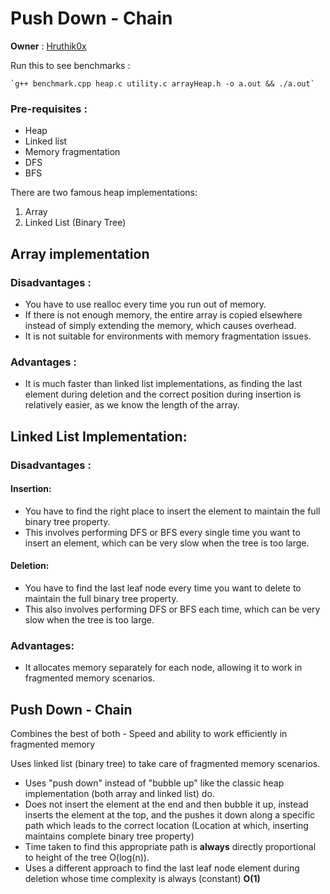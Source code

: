 # Push Down - Chain
**Owner** : [Hruthik0x](https:/github.com/hruthik0x)

Run this to see benchmarks : 

    `g++ benchmark.cpp heap.c utility.c arrayHeap.h -o a.out && ./a.out`

### Pre-requisites : 
- Heap
- Linked list
- Memory fragmentation
- DFS 
- BFS

There are two famous heap implementations:
1) Array
2) Linked List (Binary Tree)

## Array implementation 
### Disadvantages :

- You have to use realloc every time you run out of memory.
- If there is not enough memory, the entire array is copied elsewhere instead of simply extending the memory, which causes overhead.
- It is not suitable for environments with memory fragmentation issues.

### Advantages :

- It is much faster than linked list implementations, as finding the last element during deletion and the correct position during insertion is relatively easier, as we know the length of the array.

## Linked List Implementation:
### Disadvantages : 
#### Insertion:
- You have to find the right place to insert the element to maintain the full binary tree property.
- This involves performing DFS or BFS every single time you want to insert an element, which can be very slow when the tree is too large.
#### Deletion:
- You have to find the last leaf node every time you want to delete to maintain the full binary tree property.
- This also involves performing DFS or BFS each time, which can be very slow when the tree is too large.

### Advantages:
- It allocates memory separately for each node, allowing it to work in fragmented memory scenarios.


## Push Down - Chain
Combines the best of both - Speed and ability to work efficiently in fragmented memory

Uses linked list (binary tree) to take care of fragmented memory scenarios.

- Uses "push down" instead of "bubble up" like the classic heap implementation (both array and linked list) do.
 - Does not insert the element at the end and then bubble it up, instead inserts the element at the top, and the pushes it down along a specific path which leads to the correct location (Location at which, inserting maintains complete binary tree property)
 - Time taken to find this appropriate path is **always** directly proportional to height of the tree O(log(n)).
 - Uses a different approach to find the last leaf node element during deletion whose time complexity is always (constant) **O(1)**